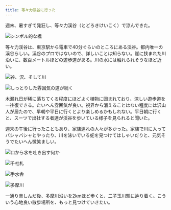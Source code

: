 ```yaml
---
title: 等々力渓谷に行った
---
```

週末、暑すぎて発狂し、等々力渓谷（とどろきけいこく）で涼んできた。

![](https://lh5.googleusercontent.com/n80QlJGaOyqHiLwyLGo6GfOc9VNZByWDPnreS-3O5wFDzzyV6ejzTFWK9gKgzLZNNqCNLm3bCoofU_cnElu0jFj83s18Crm_oCQwep4C6sv32yiy4SDEF-BNfVs_XfSpuNDAzJL3dzrASCUKmY0Fj_uPvxB3LfVZfyr_lhCjPUvaZdcqHY09VbWtNm3wDg "シンボル的な橋")

等々力渓谷は、東京駅から電車で40分ぐらいのところにある渓谷。都内唯一の渓谷らしい。渓谷のプロではないので、詳しいことは知らない。崖に挟まれた川沿いに、数百メートルほどの遊歩道がある。川の水には触れられそうなほど近い。

![](https://lh4.googleusercontent.com/WymRANnbVg9OA7EImZwIp8qlfjaH9-u1nVMvinP0EDos8I-7BBiVz6b9mv7UaEuryTEbn0lOFOqksXOBfN_HuCKHVn7GbCJ447-MrM5FNge9VypFLfX5m_lbeDoyVZgfK1hL-QzmpjSpKx3lnJEs_4JpvLI9i6iFecoELuJcDM7EO_LwaaPY2OcyRMiqdg "谷、沢、そして川")

![](https://lh5.googleusercontent.com/wiAbIeFu4oZspn9poRTwuWDanTr7kLoVqtsuTwD2xb2z_UO6MT62Q_4x4pczio3yfcCrQ9DrmGx9NqZfSzAInLVXWztzSWN0NTEe8U9j2FkqaD3yt1TDsz6d-D7tdd8Jb_tIppWyzMV906gfTtIHOwpDEeVDVHaITgeMcipCmwOreYz0JnzDBUEqhQkYbQ "しっとりした雰囲気の道が続く")

木漏れ日が稀に落ちてくる程度にほどよく植物に囲まれており、涼しい遊歩道を一往復できる。たいへん雰囲気が良い。視界から消えることはない程度には沢山人が居たので、早朝や平日に行くとより楽しめるかもしれない。平日朝に行くと、スーツで出社する者達が渓谷を歩いている様子を見られると聞いた。

週末の午後に行ったこともあり、家族連れの人々が多かった。家族で川に入ってバシャバシャとやったり、川を泳いでいる蛇を見つけてはしゃいだりと、元気そうでたいへん微笑ましい。

![](https://lh5.googleusercontent.com/_OEIBOZ1dvsCk5_X9bYbtZweoOVjvASkJus-Mk2v25Ls_0ltjHh4l9rchtxzUVmBIr1qUd28FED2o3rTkROhpGWQIzrY1dUzGAsvC6KdCZgW0Rwga6sEJvgM6_HKhNElnq9LeSydBLyK2ONmXyIaZ_oPK8rIP76qG4BsJhtScYY9ELzcagrwlB3uSqAatg "口から水を吐き出す何か")

![](https://lh5.googleusercontent.com/xPA3MyVEcm8Vaa9_KjYrKRhlvvq8kDW5SGRauuZJ-BUpgeEakm8_0e2UICorN0Xt702HgXZReHWp-MNdA6RJeVcGOSVPqMcFryWrQrT-BfUGk487aN-Uwf_uc-oAVzx22z-VgTeSExPMVJ8-vM6Mw6OZ7FRfYQ-1GpW0hm7bpOgqGdeYXlCOyHQi18BXDA "千社札")

![](https://lh6.googleusercontent.com/I7wns9O62VflEnIHZmv8nlOV0Uf00d46ZUsrcUdoU4AdLc7jFdKRiMDLgYsrW-P_V_rikuTb5oNYdTKddXyWW3euouvXDcDpRMegMjBmYd5HSUsGkXmtpUmI5EGe7vxmN1U2DPNlSiu6QkzndSldFsHyn4n0qkqNfg1bTcI5zyhEz8f6fUThZIc_7AMxgQ "手水舎")

![](https://lh6.googleusercontent.com/CBc5-IshS1NLV-K2OqfqeJ-90-B1RhB9c29ZRm0NWlRht0n_C11pIAuDMxy8xh6mg9LHQLMnZNSJ8eP3YSTceR9XsiR3rGDHfjVMMOnpR_NPDCtVrUCSV7oDznl7-obyOLAnZoEdUOxqRVUuLlKnbDJXM55dJdVZDQ29MUsvJwYXsNZkJqA4YyfKUtNF_g "多摩川")

一通り楽しんだ後、多摩川沿いを2kmほど歩くと、二子玉川駅に辿り着く。こういう心地良い散歩場所を、もっと見つけていきたい。
